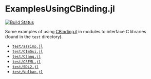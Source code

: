 # ExamplesUsingCBinding.jl

[![Build Status](https://github.com/analytech-solutions/ExamplesUsingCBinding.jl/workflows/CI/badge.svg)](https://github.com/analytech-solutions/ExamplesUsingCBinding.jl/actions)

Some examples of using [CBinding.jl](https://github.com/analytech-solutions/CBinding.jl) in modules to interface C libraries (found in the `test` directory).

- [`test/assimp.jl`](https://github.com/analytech-solutions/ExamplesUsingCBinding.jl/blob/master/test/assimp.jl)
- [`test/CImGui.jl`](https://github.com/analytech-solutions/ExamplesUsingCBinding.jl/blob/master/test/CImGui.jl)
- [`test/Clang.jl`](https://github.com/analytech-solutions/ExamplesUsingCBinding.jl/blob/master/test/Clang.jl)
- [`test/CSFML.jl`](https://github.com/analytech-solutions/ExamplesUsingCBinding.jl/blob/master/test/CSFML.jl)
- [`test/SDL2.jl`](https://github.com/analytech-solutions/ExamplesUsingCBinding.jl/blob/master/test/SDL2.jl)
- [`test/Vulkan.jl`](https://github.com/analytech-solutions/ExamplesUsingCBinding.jl/blob/master/test/Vulkan.jl)

